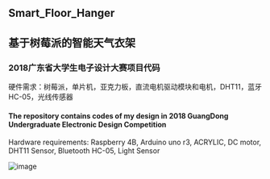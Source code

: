 ## Smart_Floor_Hanger
## 基于树莓派的智能天气衣架 

### 2018广东省大学生电子设计大赛项目代码  
硬件需求：树莓派，单片机，亚克力板，直流电机驱动模块和电机，DHT11，蓝牙HC-05，光线传感器  

#### The repository contains codes of my design in 2018 GuangDong Undergraduate Electronic Design Competition

Hardware requirements: Raspberry 4B, Arduino uno r3, ACRYLIC, DC motor, DHT11 Sensor, Bluetooth HC-05, Light Sensor

![image]()



